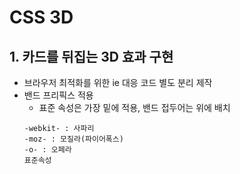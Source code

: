 # CSS 3D  

## 1. 카드를 뒤집는 3D 효과 구현  
- 브라우저 최적화를 위한 ie 대응 코드 별도 분리 제작  
- 밴드 프리픽스 적용  
  - 표준 속성은 가장 밑에 적용, 밴드 접두어는 위에 배치
  ```
  -webkit- : 사파리
  -moz- : 모질라(파이어폭스)
  -o- : 오페라
  표준속성
  ```